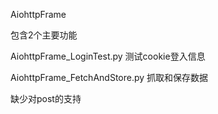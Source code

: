 AiohttpFrame

包含2个主要功能

AiohttpFrame_LoginTest.py
测试cookie登入信息

AiohttpFrame_FetchAndStore.py
抓取和保存数据

缺少对post的支持